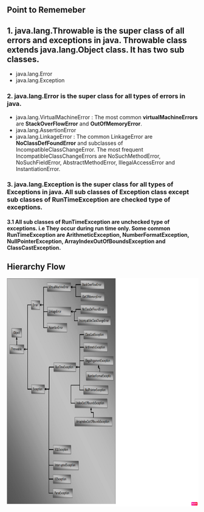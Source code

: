 
## Point to Rememeber

## 1. java.lang.Throwable is the super class of all errors and exceptions in java. Throwable class extends java.lang.Object class. It has two sub classes.
- java.lang.Error
- java.lang.Exception

### 2. java.lang.Error is the super class for all types of errors in java.

- java.lang.VirtualMachineError : The most common **virtualMachineErrors** are **StackOverFlowError** and **OutOfMemoryError**.
- java.lang.AssertionError
- java.lang.LinkageError  : The common LinkageError are **NoClassDefFoundError** and subclasses of IncompatibleClassChangeError. The most frequent IncompatibleClassChangeErrors are  NoSuchMethodError, NoSuchFieldError, AbstractMethodError, IllegalAccessError and InstantiationError.

### 3. java.lang.Exception is the super class for all types of Exceptions in java. All sub classes of Exception class except sub classes of RunTimeException are checked type of exceptions. 

#### 3.1 All sub classes of RunTimeException are unchecked type of exceptions. i.e They occur during run time only. Some common RunTimeException are ArithmeticException, NumberFormatException, NullPointerException, ArrayIndexOutOfBoundsException and ClassCastException.


## Hierarchy Flow

<img src="hie.png" alt="Exception Hierarchy" width="1000" height="600">